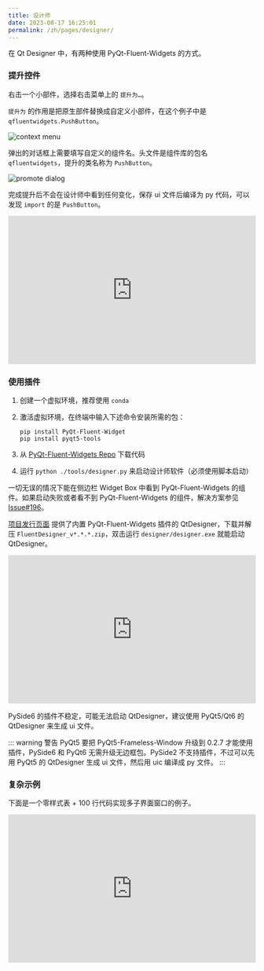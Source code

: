 ```yaml
---
title: 设计师
date: 2023-08-17 16:25:01
permalink: /zh/pages/designer/
---
```


在 Qt Designer 中，有两种使用 PyQt-Fluent-Widgets 的方式。

### 提升控件
右击一个小部件，选择右击菜单上的 `提升为…`。

`提升为` 的作用是把原生部件替换成自定义小部件，在这个例子中是 `qfluentwidgets.PushButton`。

![context menu](/img/designer/promote_context.jpg)

弹出的对话框上需要填写自定义的组件名。头文件是组件库的包名 `qfluentwidgets`，提升的类名称为 `PushButton`。

![promote dialog](/img/designer/promote_dialog.jpg)

完成提升后不会在设计师中看到任何变化，保存 ui 文件后编译为 py 代码，可以发现 `import` 的是 `PushButton`。

<div style="position: relative; padding: 30% 45%;">
    <iframe style="position: absolute; width: 100%; height: 100%; left: 0; top: 0;" src="https://player.bilibili.com/player.html?cid=1107159421&aid=655415814&page=1&as_wide=1&high_quality=1&danmaku=0" frameborder="no" scrolling="no" allowfullscreen="true"></iframe>
</div>

### 使用插件

1. 创建一个虚拟环境，推荐使用 `conda`

2. 激活虚拟环境，在终端中输入下述命令安装所需的包：

   ```shell
   pip install PyQt-Fluent-Widget
   pip install pyqt5-tools
   ```

3. 从 [PyQt-Fluent-Widgets Repo](https://github.com/zhiyiYo/PyQt-Fluent-Widgets) 下载代码

4. 运行 `python ./tools/designer.py` 来启动设计师软件（必须使用脚本启动）

一切无误的情况下能在侧边栏 Widget Box 中看到 PyQt-Fluent-Widgets 的组件。如果启动失败或者看不到 PyQt-Fluent-Widgets 的组件，解决方案参见 [Issue#196](https://github.com/zhiyiYo/PyQt-Fluent-Widgets/issues/196)。

[项目发行页面](https://github.com/zhiyiYo/PyQt-Fluent-Widgets/releases) 提供了内置 PyQt-Fluent-Widgets 插件的 QtDesigner，下载并解压 `FluentDesigner_v*.*.*.zip`，双击运行 `designer/designer.exe` 就能启动 QtDesigner。

<div style="position: relative; padding: 30% 45%;">
    <iframe style="position: absolute; width: 100%; height: 100%; left: 0; top: 0;" src="https://player.bilibili.com/player.html?cid=1124976209&aid=953381256&page=1&as_wide=1&high_quality=1&danmaku=0" frameborder="no" scrolling="no" allowfullscreen="true"></iframe>
</div>

PySide6 的插件不稳定，可能无法启动 QtDesigner，建议使用 PyQt5/Qt6 的 QtDesigner 来生成 ui 文件。

::: warning 警告
PyQt5 要把 PyQt5-Frameless-Window 升级到 0.2.7 才能使用插件，PySide6 和 PyQt6 无需升级无边框包。PySide2 不支持插件，不过可以先用 PyQt5 的 QtDesigner 生成 ui 文件，然后用 uic 编译成 py 文件。
:::


### 复杂示例
下面是一个零样式表 + 100 行代码实现多子界面窗口的例子。

<div style="position: relative; padding: 30% 45%;">
    <iframe style="position: absolute; width: 100%; height: 100%; left: 0; top: 0;" src="https://player.bilibili.com/player.html?cid=1193201502&aid=530806716&page=1&as_wide=1&high_quality=1&danmaku=0" frameborder="no" scrolling="no" allowfullscreen="true"></iframe>
</div>